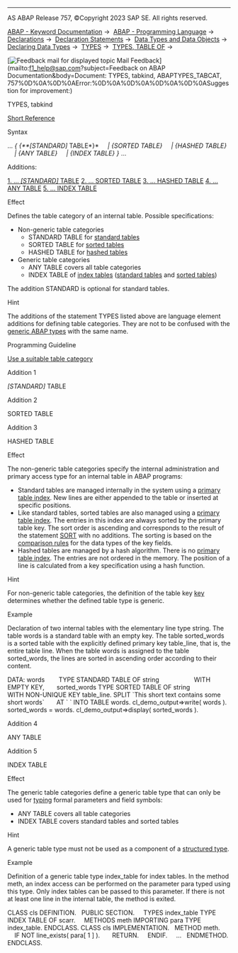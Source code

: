   

* * *

AS ABAP Release 757, ©Copyright 2023 SAP SE. All rights reserved.

[ABAP - Keyword Documentation](https://help.sap.com/doc/abapdocu_757_index_htm/7.57/en-US/abenabap.htm) →  [ABAP - Programming Language](https://help.sap.com/doc/abapdocu_757_index_htm/7.57/en-US/abenabap_reference.htm) →  [Declarations](https://help.sap.com/doc/abapdocu_757_index_htm/7.57/en-US/abendeclarations.htm) →  [Declaration Statements](https://help.sap.com/doc/abapdocu_757_index_htm/7.57/en-US/abenabap_declarations.htm) →  [Data Types and Data Objects](https://help.sap.com/doc/abapdocu_757_index_htm/7.57/en-US/abentypes_and_objects.htm) →  [Declaring Data Types](https://help.sap.com/doc/abapdocu_757_index_htm/7.57/en-US/abentypes_statements.htm) →  [TYPES](https://help.sap.com/doc/abapdocu_757_index_htm/7.57/en-US/abaptypes.htm) →  [TYPES, TABLE OF](https://help.sap.com/doc/abapdocu_757_index_htm/7.57/en-US/abaptypes_itab.htm) → 

 [![](Mail.gif?object=Mail.gif&sap-language=EN "Feedback mail for displayed topic") Mail Feedback](mailto:f1_help@sap.com?subject=Feedback on ABAP Documentation&body=Document: TYPES, tabkind, ABAPTYPES_TABCAT, 757%0D%0A%0D%0AError:%0D%0A%0D%0A%0D%0A%0D%0ASugges
tion for improvement:)

TYPES, tabkind

[Short Reference](https://help.sap.com/doc/abapdocu_757_index_htm/7.57/en-US/abaptypes_shortref.htm)

Syntax

... *{* *{**\[*STANDARD*\]* TABLE*}*
    *|* *{*SORTED TABLE*}*
    *|* *{*HASHED TABLE*}*
    *|* *{*ANY TABLE*}*
    *|* *{*INDEX TABLE*}* *}* ...

Additions:

[1\. ... *\[*STANDARD*\]* TABLE](#!ABAP_ADDITION_1@1@)
[2\. ... SORTED TABLE](#!ABAP_ADDITION_2@2@)
[3\. ... HASHED TABLE](#!ABAP_ADDITION_3@3@)
[4\. ... ANY TABLE](#!ABAP_ADDITION_4@4@)
[5\. ... INDEX TABLE](#!ABAP_ADDITION_5@5@)

Effect

Defines the table category of an internal table. Possible specifications:

-   Non-generic table categories
    -   STANDARD TABLE for [standard tables](https://help.sap.com/doc/abapdocu_757_index_htm/7.57/en-US/abenstandard_table_glosry.htm "Glossary Entry")
    -   SORTED TABLE for [sorted tables](https://help.sap.com/doc/abapdocu_757_index_htm/7.57/en-US/abensorted_table_glosry.htm "Glossary Entry")
    -   HASHED TABLE for [hashed tables](https://help.sap.com/doc/abapdocu_757_index_htm/7.57/en-US/abenhashed_table_glosry.htm "Glossary Entry")
-   Generic table categories
    -   ANY TABLE covers all table categories
    -   INDEX TABLE of [index tables](https://help.sap.com/doc/abapdocu_757_index_htm/7.57/en-US/abenindex_table_glosry.htm "Glossary Entry") ([standard tables](https://help.sap.com/doc/abapdocu_757_index_htm/7.57/en-US/abenstandard_table_glosry.htm "Glossary Entry") and [sorted tables](https://help.sap.com/doc/abapdocu_757_index_htm/7.57/en-US/abensorted_table_glosry.htm "Glossary Entry"))

The addition STANDARD is optional for standard tables.

Hint

The additions of the statement TYPES listed above are language element additions for defining table categories. They are not to be confused with the [generic ABAP types](https://help.sap.com/doc/abapdocu_757_index_htm/7.57/en-US/abenbuilt_in_types_generic.htm) with the same name.

Programming Guideline

[Use a suitable table category](https://help.sap.com/doc/abapdocu_757_index_htm/7.57/en-US/abenselect_table_type_guidl.htm "Guideline")

Addition 1   

*\[*STANDARD*\]* TABLE

Addition 2   

SORTED TABLE

Addition 3   

HASHED TABLE

Effect

The non-generic table categories specify the internal administration and primary access type for an internal table in ABAP programs:

-   Standard tables are managed internally in the system using a [primary table index](https://help.sap.com/doc/abapdocu_757_index_htm/7.57/en-US/abenprimary_table_index_glosry.htm "Glossary Entry"). New lines are either appended to the table or inserted at specific positions.
-   Like standard tables, sorted tables are also managed using a [primary table index](https://help.sap.com/doc/abapdocu_757_index_htm/7.57/en-US/abenprimary_table_index_glosry.htm "Glossary Entry"). The entries in this index are always sorted by the primary table key. The sort order is ascending and corresponds to the result of the statement [SORT](https://help.sap.com/doc/abapdocu_757_index_htm/7.57/en-US/abapsort_itab.htm) with no additions. The sorting is based on the [comparison rules](https://help.sap.com/doc/abapdocu_757_index_htm/7.57/en-US/abenlogexp_rules.htm) for the data types of the key fields.
-   Hashed tables are managed by a hash algorithm. There is no [primary table index](https://help.sap.com/doc/abapdocu_757_index_htm/7.57/en-US/abenprimary_table_index_glosry.htm "Glossary Entry"). The entries are not ordered in the memory. The position of a line is calculated from a key specification using a hash function.

Hint

For non-generic table categories, the definition of the table key [key](https://help.sap.com/doc/abapdocu_757_index_htm/7.57/en-US/abaptypes_keydef.htm) determines whether the defined table type is generic.

Example

Declaration of two internal tables with the elementary line type string. The table words is a standard table with an empty key. The table sorted\_words is a sorted table with the explicitly defined primary key table\_line, that is, the entire table line. When the table words is assigned to the table sorted\_words, the lines are sorted in ascending order according to their content.

DATA: words        TYPE STANDARD TABLE OF string
                   WITH EMPTY KEY,
      sorted\_words TYPE SORTED TABLE OF string
                   WITH NON-UNIQUE KEY table\_line.
SPLIT \`This short text contains some short words\`
      AT \` \` INTO TABLE words.
cl\_demo\_output=>write( words ).
sorted\_words = words.
cl\_demo\_output=>display( sorted\_words ).

Addition 4   

ANY TABLE

Addition 5   

INDEX TABLE

Effect

The generic table categories define a generic table type that can only be used for [typing](https://help.sap.com/doc/abapdocu_757_index_htm/7.57/en-US/abentyping_glosry.htm "Glossary Entry") formal parameters and field symbols:

-   ANY TABLE covers all table categories
-   INDEX TABLE covers standard tables and sorted tables

Hint

A generic table type must not be used as a component of a [structured type](https://help.sap.com/doc/abapdocu_757_index_htm/7.57/en-US/abaptypes_struc.htm).

Example

Definition of a generic table type index\_table for index tables. In the method meth, an index access can be performed on the parameter para typed using this type. Only index tables can be passed to this parameter. If there is not at least one line in the internal table, the method is exited.

CLASS cls DEFINITION.
  PUBLIC SECTION.
    TYPES index\_table TYPE INDEX TABLE OF scarr.
    METHODS meth IMPORTING para TYPE index\_table.
ENDCLASS.
CLASS cls IMPLEMENTATION.
  METHOD meth.
    IF NOT line\_exists( para\[ 1 \] ).
      RETURN.
    ENDIF.
    ...
  ENDMETHOD.
ENDCLASS.